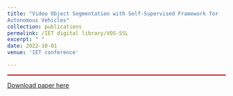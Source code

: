 ```yaml
---
title: "Video Object Segmentation with Self-Supervised Framework for 
Autonomous Vehicles"
collection: publications
permalink: /IET digital library/VOS-SSL
excerpt: " "
date: 2022-10-01
venue: 'IET conference'

---
```

<hr style="border-top: 1px solid red; margin: 1em 0;">

[Download paper here](https://digital-library.theiet.org/content/conferences/10.1049/icp.2023.0315)
